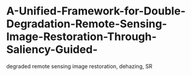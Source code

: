 # A-Unified-Framework-for-Double-Degradation-Remote-Sensing-Image-Restoration-Through-Saliency-Guided-
degraded remote sensing image restoration, dehazing, SR
